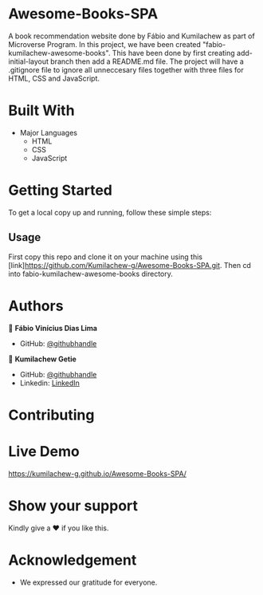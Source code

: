 # Awesome-Books-SPA

A book recommendation website done by Fábio and Kumilachew as part of Microverse Program.
In this project, we have been created "fabio-kumilachew-awesome-books". This have been done by first creating add-initial-layout branch then add a README.md file. The project will have a .gitignore file to ignore all unneccesary files together with three files for HTML, CSS and JavaScript.

# Built With

- Major Languages
  - HTML
  - CSS
  - JavaScript

# Getting Started

To get a local copy up and running, follow these simple steps:

## Usage

First copy this repo and clone it on your machine using this [link]https://github.com/Kumilachew-g/Awesome-Books-SPA.git.
Then cd into fabio-kumilachew-awesome-books directory.

# Authors

:adult: **Fábio Vinícius Dias Lima**

- GitHub: [@githubhandle](https://github.com/limavfabio)

:adult: **Kumilachew Getie**

- GitHub: [@githubhandle](https://github.com/Kumilachew-g)
- Linkedin: [LinkedIn](https://www.linkedin.com/in/kumilachew-getie-0356bb157/)

# Contributing

# Live Demo
https://kumilachew-g.github.io/Awesome-Books-SPA/
# Show your support

Kindly give a :hearts: if you like this.

# Acknowledgement

- We expressed our gratitude for everyone.
